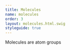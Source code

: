```yaml
---
title: Molecules
name: molecules
order: 3
layout: molecules.html.swig
styleguide: true
---
```

Molecules are atom groups
